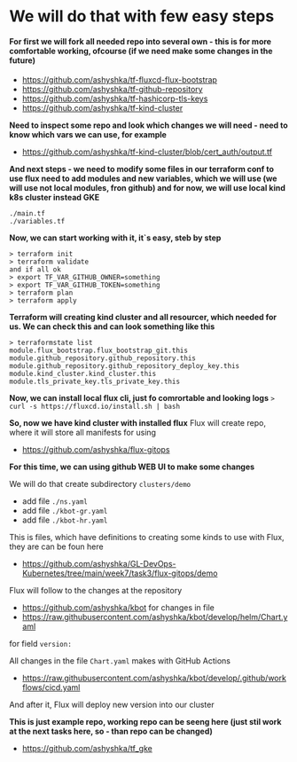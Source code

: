 # We will do that with few easy steps

#### For first we will fork all needed repo into several own - this is for more comfortable working, ofcourse (if we need make some changes in the future)

- https://github.com/ashyshka/tf-fluxcd-flux-bootstrap
- https://github.com/ashyshka/tf-github-repository
- https://github.com/ashyshka/tf-hashicorp-tls-keys
- https://github.com/ashyshka/tf-kind-cluster


**Need to inspect some repo and look which changes we will need - need to know which vars we can use, for example**
- https://github.com/ashyshka/tf-kind-cluster/blob/cert_auth/output.tf

**And next steps - we need to modify some files in our terraform conf to use flux
need to add modules and new variables, which we will use (we will use not local modules, fron github)
and for now, we will use local kind k8s cluster instead GKE**

```
./main.tf
./variables.tf
```
**Now, we can start working with it, it`s easy, steb by step**
```
> terraform init
> terraform validate
and if all ok
> export TF_VAR_GITHUB_OWNER=something
> export TF_VAR_GITHUB_TOKEN=something
> terraform plan
> terraform apply
```
**Terraform will creating kind cluster and all resourcer, which needed for us. 
We can check this and can look something like this**
```
> terraformstate list
module.flux_bootstrap.flux_bootstrap_git.this
module.github_repository.github_repository.this
module.github_repository.github_repository_deploy_key.this
module.kind_cluster.kind_cluster.this
module.tls_private_key.tls_private_key.this
```
**Now, we can install local flux cli, just fo comrortable and looking logs**
`> curl -s https://fluxcd.io/install.sh | bash`

**So, now we have kind cluster with installed flux**
Flux will create repo, where it will store all manifests for using
- https://github.com/ashyshka/flux-gitops

**For this time, we can using github WEB UI to make some changes**

We will do that
create subdirectory `clusters/demo`
- add file `./ns.yaml`
- add file `./kbot-gr.yaml`
- add file `./kbot-hr.yaml`

This is files, which have definitions to creating some kinds to use with Flux, they are can be foun here 
- https://github.com/ashyshka/GL-DevOps-Kubernetes/tree/main/week7/task3/flux-gitops/demo

Flux will follow to the changes at the repository
- https://github.com/ashyshka/kbot
for changes in file
-  https://raw.githubusercontent.com/ashyshka/kbot/develop/helm/Chart.yaml

for field `version:`

All changes in the file `Chart.yaml` makes with GitHub Actions
- https://raw.githubusercontent.com/ashyshka/kbot/develop/.github/workflows/cicd.yaml

And after it, Flux will deploy new version into our cluster

**This is just example repo, working repo can be seeng here (just stil work at the next tasks here, so - than repo can be changed)**
- https://github.com/ashyshka/tf_gke
